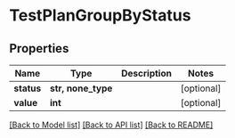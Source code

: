# TestPlanGroupByStatus


## Properties
Name | Type | Description | Notes
------------ | ------------- | ------------- | -------------
**status** | **str, none_type** |  | [optional] 
**value** | **int** |  | [optional] 

[[Back to Model list]](../README.md#documentation-for-models) [[Back to API list]](../README.md#documentation-for-api-endpoints) [[Back to README]](../README.md)


